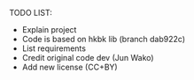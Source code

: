 TODO LIST:
 - Explain project
 - Code is based on hkbk lib (branch dab922c)
 - List requirements
 - Credit original code dev (Jun Wako)
 - Add new license (CC+BY)
